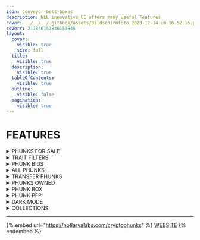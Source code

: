 ```yaml
---
icon: conveyor-belt-boxes
description: NLL innovative UI offers many useful Features
cover: ../../../.gitbook/assets/Bildschirmfoto 2023-12-14 um 16.52.15.png
coverY: 2.7846153846153845
layout:
  cover:
    visible: true
    size: full
  title:
    visible: true
  description:
    visible: true
  tableOfContents:
    visible: true
  outline:
    visible: false
  pagination:
    visible: true
---
```


# FEATURES

<details>

<summary>PHUNKS FOR SALE</summary>

All Phunks offered for Sale are sorted by price (Low to High) by default.

![](<../../../.gitbook/assets/Bildschirmfoto 2022-03-10 um 16.39.06.png>)

</details>

<details>

<summary>TRAIT FILTERS</summary>

All phunks for sale can be filtered out by traits and properties using filters.

![](<../../../.gitbook/assets/Bildschirmfoto 2022-03-10 um 16.40.16.png>)

</details>

<details>

<summary>PHUNK BIDS</summary>

Bid on any of 10'000 Phunks available, even those not offered for sale.

![](<../../../.gitbook/assets/Bildschirmfoto 2022-03-10 um 16.40.42.png>)

</details>

<details>

<summary>ALL PHUNKS</summary>

Search for any phunk in whole collection, use filters to narrow down your favourite traits.

![](<../../../.gitbook/assets/Bildschirmfoto 2022-03-10 um 16.41.05.png>)

</details>

<details>

<summary>TRANSFER PHUNKS</summary>

Transfer Phunks using "[**Transfer**](tutorials.md#tutorials)" button.

![](<../../../.gitbook/assets/Screen Shot 2022-03-16 at 14.12.52.png>)

</details>

<details>

<summary>PHUNKS OWNED</summary>

View all Phunks you own in one place.

![](<../../../.gitbook/assets/Screen Shot 2022-04-03 at 23.25.15.png>)

![](<../../../.gitbook/assets/Screen Shot 2022-04-03 at 23.25.43.png>)

</details>

<details>

<summary>PHUNK BOX</summary>

Use Phunk Box to browse collections for any account holding Phunks.

![](<../../../.gitbook/assets/Screen Shot 2022-04-03 at 23.26.18 (1).png>)

![](<../../../.gitbook/assets/Screen Shot 2022-04-03 at 23.26.44 (1).png>)

</details>

<details>

<summary>PHUNK PFP</summary>

Edit any Phunk to custom Border and Background color.

![](<../../../.gitbook/assets/Screen Shot 2022-04-03 at 23.23.28.png>)

</details>

<details>

<summary>DARK MODE</summary>

Switch between light and dark mode using half moon button on top right corner.

![](<../../../.gitbook/assets/Screen Shot 2022-04-19 at 09.23.54.png>)

![](<../../../.gitbook/assets/Screen Shot 2022-04-19 at 08.50.39.png>) Light Mode

![](<../../../.gitbook/assets/Screen Shot 2022-04-19 at 08.51.01.png>) Dark Mode

</details>

<details>

<summary>COLLECTIONS</summary>

Switch between supported Collections with ease.

![](<../../../.gitbook/assets/Screen Shot 2022-04-19 at 09.36.27.png>)

![](<../../../.gitbook/assets/Screen Shot 2022-04-19 at 09.39.22.png>)

</details>

***

{% embed url="https://notlarvalabs.com/cryptophunks" %}
[WEBSITE](https://notlarvalabs.com/cryptophunks)
{% endembed %}
